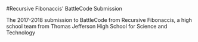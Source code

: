 #Recursive Fibonaccis' BattleCode Submission 

The 2017-2018 submission to BattleCode from Recursive Fibonaccis, a high school team from Thomas Jefferson High School for Science and Technology
